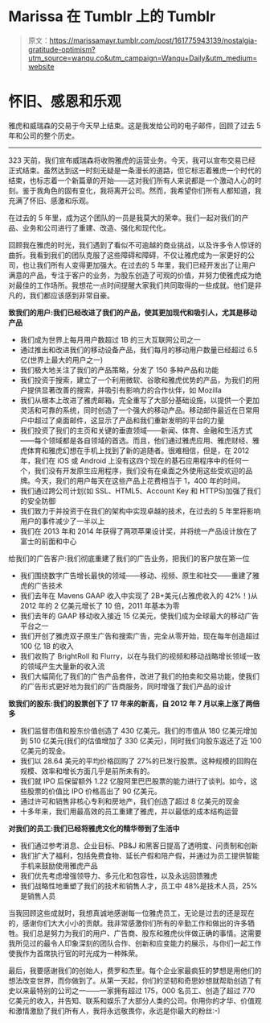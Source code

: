 # Marissa 在 Tumblr 上的 Tumblr

> 原文：<https://marissamayr.tumblr.com/post/161775943139/nostalgia-gratitude-optimism?utm_source=wanqu.co&utm_campaign=Wanqu+Daily&utm_medium=website>

# 怀旧、感恩和乐观

雅虎和威瑞森的交易于今天早上结束。这是我发给公司的电子邮件，回顾了过去 5 年和公司的整个历史。

*** * * * * * * * * * * * * * * * * * * * * * * * * * * * * * * * * * * * * * ***

323 天前，我们宣布威瑞森将收购雅虎的运营业务。今天，我可以宣布交易已经正式结束。虽然达到这一时刻无疑是一条漫长的道路，但它标志着雅虎一个时代的结束，也标志着一个新篇章的开始——这对我们所有人来说都是一个激动人心的时刻。鉴于我角色的固有变化，我将离开公司。然而，我希望你们所有人都知道，我充满了怀旧、感激和乐观。

在过去的 5 年里，成为这个团队的一员是我莫大的荣幸。我们一起对我们的产品、业务和公司进行了重建、改造、强化和现代化。

回顾我在雅虎的时光，我们遇到了看似不可逾越的商业挑战，以及许多令人惊讶的曲折。我看到我们的团队克服了这些障碍和障碍，不仅让雅虎成为一家更好的公司，也让我们所有人变得更加强大。在过去的 5 年里，我们已经开发出了让用户满意的产品，专注于客户的业务，为股东创造了可观的价值，并努力使雅虎成为绝对最佳的工作场所。我想花一点时间提醒大家我们共同取得的一些成就。他们是非凡的，我们都应该感到非常自豪。

**致我们的用户:我们已经改进了我们的产品，使其更加现代和吸引人，尤其是移动产品**

*   我们成为世界上每月用户数超过 1B 的三大互联网公司之一
*   通过推出和改进我们的移动设备产品，我们每月的移动用户数量已经超过 6.5 亿(世界上最大的用户之一)
*   我们极大地关注了我们的产品策略，分发了 150 多种产品和功能
*   我们投资于搜索，建立了一个利用微软、谷歌和雅虎优势的产品，为我们的用户提供显著改善的搜索，并吸引有影响力的合作伙伴，如 Mozilla
*   我们从根本上改进了雅虎邮箱，完全重写了大部分基础设施，以提供一个更加灵活和可靠的系统，同时创造了一个强大的移动产品。移动邮件最近在日常用户中超过了桌面邮件，这显示了产品和我们重新发明的平台的力量
*   我们投资了我们的主页和关键的垂直领域——新闻、体育、金融和生活方式——每个领域都是各自领域的首选。而且，他们通过雅虎应用、雅虎财经、雅虎体育和雅虎幻想在手机上找到了新的追随者。很难相信，但是，在 2012 年，我们在 iOS 或 Android 上没有这四个现在的基石应用程序中的任何一个，我们没有开发原生应用程序，我们没有在桌面之外使用这些受欢迎的品牌。今天，我们的用户每天在这些产品上花费相当于 1，400 年的时间。
*   我们通过跨公司计划(如 SSL、HTML5、Account Key 和 HTTPS)加强了我们的安全防御
*   我们致力于并投资于在我们的架构中实现卓越的技术，在过去的 5 年里将影响用户的事件减少了一半以上
*   我们在 2013 年和 2014 年获得了两项苹果设计奖，并将统一产品设计放在了富士的前面和中心

给我们的广告客户:我们彻底重建了我们的广告业务，把我们的客户放在第一位

*   我们围绕数字广告增长最快的领域——移动、视频、原生和社交——重建了雅虎的广告技术
*   我们去年在 Mavens GAAP 收入中实现了 2B+美元(占雅虎收入的 42%！)从 2012 年的 2 亿美元增长了 10 倍，2011 年基本为零
*   我们去年的 GAAP 移动收入接近 15 亿美元，使我们成为全球最大的移动广告平台之一
*   我们开创了雅虎双子原生广告和搜索广告，完全从零开始，现在每年创造超过 100 亿 1B 的收入
*   我们收购了 BrightRoll 和 Flurry，以在与我们的视频和移动战略增长领域一致的领域产生大量新的收入流
*   我们大幅简化了我们的广告产品套件，改进了我们的拍卖和交易功能，使我们的广告形式更好地为我们的广告商服务，同时增强了我们产品的设计

**致我们的股东:我们的股票创下了 17 年来的新高，自 2012 年 7 月以来上涨了两倍多**

*   我们监督市值和股东价值创造了 430 亿美元。我们的市值从 180 亿美元增加到 510 亿美元(我们的估值增加了 330 亿美元)，同时我们向股东返还了近 100 亿美元的现金。
*   我们以 28.64 美元的平均价格回购了 27%的已发行股票。这种规模的回购在规模、效率和增长方面几乎是前所未有的。
*   我们就 IPO 后保留额外 1.22 亿股阿里巴巴股票的能力进行了谈判。如今，这些股票的价值比 IPO 价格高出了 90 亿美元。
*   通过许可和销售非核心专利和房地产，我们创造了超过 8 亿美元的现金
*   十多年来，我们用最高效的员工重建了雅虎，并以最低的成本结构运营

**对我们的员工:我们已经将雅虎文化的精华带到了生活中**

*   我们通过参考消息、企业目标、PB&J 和黑客日提高了透明度、问责制和创新
*   我们扩大了福利，包括免费食物、延长产假和陪产假，并通过为员工提供智能手机来鼓励使用雅虎产品
*   我们优先考虑增强领导力、多元化和包容性，以及永远回馈雅虎
*   我们战略性地重塑了我们的技术和销售人才，员工中 48%是技术人员，25%是销售人员

当我回顾这些成就时，我想真诚地感谢每一位雅虎员工，无论是过去的还是现在的，感谢你们大大小小的贡献。我非常感激你们所有的辛勤工作和做出的许多牺牲。我们总是努力为我们的用户、广告商、股东和雅虎伙伴做正确的事情。这需要我所见过的最令人印象深刻的团队合作、创新和应变能力的展示，与你们一起工作使我作为首席执行官的时光成为一种殊荣。

最后，我要感谢我们的创始人，费罗和杰里。每个企业家最疯狂的梦想是用他们的想法改变世界，而你做到了。从第一天起，你们的坚韧和奇思妙想就帮助创造了有史以来最特别的公司之一——一家拥有超过 175，000 名员工、创造了超过 770 亿美元的收入，并告知、联系和娱乐了大部分人类的公司。你用你的才华、价值观和激情激励了我们所有人，我将永远敬畏你，永远是你最大的粉丝:-)